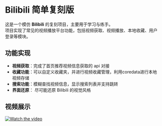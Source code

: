 #  Bilibili 简单复刻版

这是一个模仿 **Bilibili** 的复刻项目，主要用于学习与练手。  
项目实现了常见的视频播放平台功能，包括视频获取、视频播放、本地收藏、用户登录等模块。  

## 功能实现

-  **视频获取**：完成了首页推荐视频信息获取的 api 对接   
-  **收藏功能**：可以自定义收藏夹，并进行视频收藏管理，利用coredata进行本地视频存储
-  **搜索功能**：模糊查找视频信息，显示搜索列表并支持跳转
-  **界面还原**：  尽可能还原 Bilibili 的视觉风格        

## 视频展示

[![Watch the video](https://img.shields.io/badge/Bilibili-观看视频-ff69b4)](https://b23.tv/yGcpgPj)


